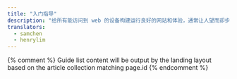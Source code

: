 ```yaml
---
title: "入门指导"
description: "给所有能访问到 web 的设备构建运行良好的网站和体验，通常让人望而却步。不过别担心，我们提供了一些指导帮助你上手。"
translators:
  - samchen
  - henrylim
---
```


{% comment %}
Guide list content will be output by the landing layout based on the article collection matching page.id
{% endcomment %}
